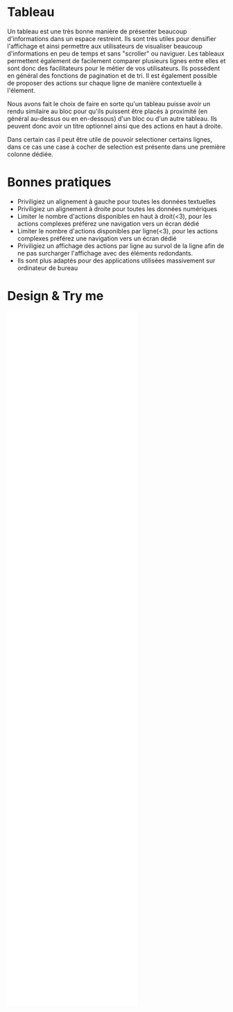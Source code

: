 # Tableau

Un tableau est une très bonne manière de présenter beaucoup d'informations dans un espace restreint.
Ils sont très utiles pour densifier l'affichage et ainsi permettre aux utilisateurs de visualiser beaucoup d'informations en peu de temps et sans "scroller" ou naviguer.
Les tableaux permettent également de facilement comparer plusieurs lignes entre elles et sont donc des facilitateurs pour le métier de vos utilisateurs.
Ils possèdent en général des fonctions de pagination et de tri.
Il est également possible de proposer des actions sur chaque ligne de manière contextuelle à l'élement.

Nous avons fait le choix de faire en sorte qu'un tableau puisse avoir un rendu similaire au bloc pour qu'ils puissent être placés à proximité (en général au-dessus ou en en-dessous) d'un bloc ou d'un autre tableau.
Ils peuvent donc avoir un titre optionnel ainsi que des actions en haut à droite.

Dans certain cas il peut être utile de pouvoir selectioner certains lignes, dans ce cas une case à cocher de selection est présente dans une première colonne dédiée.


# Bonnes pratiques

- Priviligiez un alignement à gauche pour toutes les données textuelles
- Priviligiez un alignement à droite pour toutes les données numériques
- Limiter le nombre d'actions disponibles en haut à droit(<3), pour les actions complexes préférez une navigation vers un écran dédié
- Limiter le nombre d'actions disponibles par ligne(<3), pour les actions complexes préférez une navigation vers un écran dédié
- Priviligiez un affichage des actions par ligne au survol de la ligne afin de ne pas surcharger l'affichage avec des éléments redondants.
- Ils sont plus adaptés pour des applications utilisées massivement sur ordinateur de bureau


# Design & Try me

<iframe src="/design-system/iframes/organismes/table.html" height="1600px" scrolling="no" style="border:none;" ></iframe>